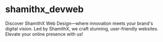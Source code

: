# shamithx_devweb
Discover ShamithX Web Design—where innovation meets your brand's digital vision. Led by ShamithX, we craft stunning, user-friendly websites. Elevate your online presence with us!
